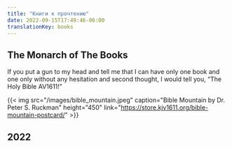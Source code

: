 ```yaml
---
title: "Книги к прочтению"
date: 2022-09-15T17:49:46-06:00
translationKey: books
---
```

## The Monarch of The Books
If you put a gun to my head and tell me that I can have only one book and one only without any hesitation and second thought, I would tell you, “The Holy Bible AV1611!”

{{< img src="/images/bible_mountain.jpeg" caption="Bible Mountain by Dr. Peter S. Ruckman" height="450" link="https://store.kjv1611.org/bible-mountain-postcard/" >}}

## 2022